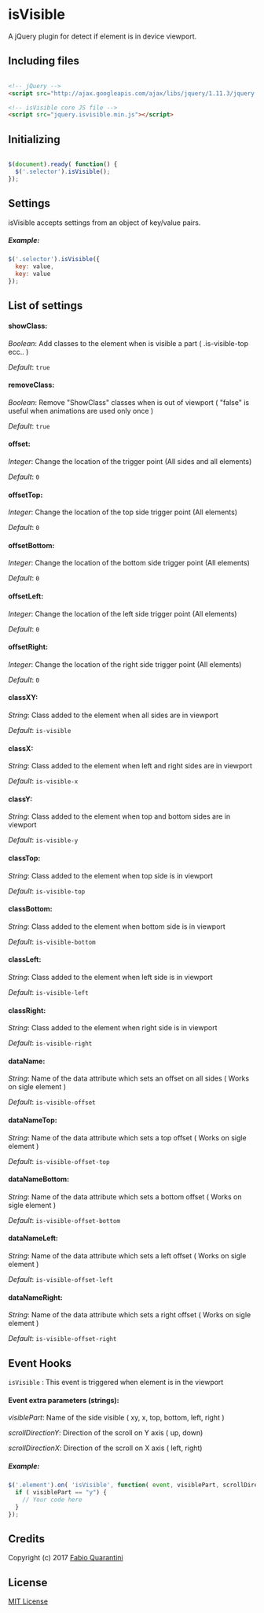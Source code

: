 # isVisible

A jQuery plugin for detect if element is in device viewport.

## Including files


```html

<!-- jQuery -->
<script src="http://ajax.googleapis.com/ajax/libs/jquery/1.11.3/jquery.min.js"></script>

<!-- isVisible core JS file -->
<script src="jquery.isvisible.min.js"></script>

```

## Initializing

```javascript

$(document).ready( function() {
  $('.selector').isVisible();
});

```

## Settings
isVisible accepts settings from an object of key/value pairs.

##### Example:
```javascript
$('.selector').isVisible({
  key: value,
  key: value
});
```

## List of settings

#### showClass:
*Boolean*: Add classes to the element when is visible a part ( .is-visible-top ecc.. )

*Default*: `true`

#### removeClass:
*Boolean*: Remove "ShowClass" classes when is out of viewport ( "false" is useful when animations are used only once )

*Default*: `true`

#### offset:
*Integer*: Change the location of the trigger point (All sides and all elements)

*Default*: `0`

#### offsetTop:
*Integer*: Change the location of the top side trigger point (All elements)

*Default*: `0`

#### offsetBottom:
*Integer*: Change the location of the bottom side trigger point (All elements)

*Default*: `0`

#### offsetLeft:
*Integer*: Change the location of the left side trigger point (All elements)

*Default*: `0`

#### offsetRight:
*Integer*: Change the location of the right side trigger point (All elements)

*Default*: `0`

#### classXY:
*String*: Class added to the element when all sides are in viewport

*Default*: `is-visible`

#### classX:
*String*: Class added to the element when left and right sides are in viewport

*Default*: `is-visible-x`

#### classY:
*String*: Class added to the element when top and bottom sides are in viewport

*Default*: `is-visible-y`

#### classTop:
*String*: Class added to the element when top side is in viewport

*Default*: `is-visible-top`

#### classBottom:
*String*: Class added to the element when bottom side is in viewport

*Default*: `is-visible-bottom`

#### classLeft:
*String*: Class added to the element when left side is in viewport

*Default*: `is-visible-left`

#### classRight:
*String*: Class added to the element when right side is in viewport

*Default*: `is-visible-right`

#### dataName:
*String*: Name of the data attribute which sets an offset on all sides ( Works on sigle element )

*Default*: `is-visible-offset`

#### dataNameTop:
*String*: Name of the data attribute which sets a top offset ( Works on sigle element )

*Default*: `is-visible-offset-top`

#### dataNameBottom:
*String*: Name of the data attribute which sets a bottom offset ( Works on sigle element )

*Default*: `is-visible-offset-bottom`

#### dataNameLeft:
*String*: Name of the data attribute which sets a left offset ( Works on sigle element )

*Default*: `is-visible-offset-left`

#### dataNameRight:
*String*: Name of the data attribute which sets a right offset ( Works on sigle element )

*Default*: `is-visible-offset-right`

## Event Hooks
`isVisible` : This event is triggered when element is in the viewport

#### Event extra parameters (strings):

*visiblePart*: Name of the side visible ( xy, x, top, bottom, left, right )

*scrollDirectionY*: Direction of the scroll on Y axis ( up, down)

*scrollDirectionX*: Direction of the scroll on X axis ( left, right)


##### Example:
```javascript
$('.element').on( 'isVisible', function( event, visiblePart, scrollDirectionY, scrollDirectionX  ) {
  if ( visiblePart == "y") {
    // Your code here
  }
});
```

## Credits

Copyright (c) 2017 [Fabio Quarantini](http://www.fabioquarantini.com)

## License

[MIT License](http://opensource.org/licenses/MIT)